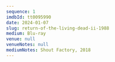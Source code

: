 ```yaml
---
sequence: 1
imdbId: tt0095990
date: 2024-01-07
slug: return-of-the-living-dead-ii-1988
medium: Blu-ray
venue: null
venueNotes: null
mediumNotes: Shout Factory, 2018
---
```


